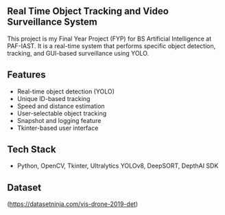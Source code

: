 ## Real Time Object Tracking and Video Surveillance System

This project is my Final Year Project (FYP) for BS Artificial Intelligence at PAF-IAST. It is a real-time system that performs specific object detection, tracking, and GUI-based surveillance using YOLO.

## Features
- Real-time object detection (YOLO)
- Unique ID-based tracking 
- Speed and distance estimation
- User-selectable object tracking
- Snapshot and logging feature
- Tkinter-based user interface

## Tech Stack
- Python, OpenCV, Tkinter, Ultralytics YOLOv8, DeepSORT, DepthAI SDK

## Dataset
(https://datasetninja.com/vis-drone-2019-det)

